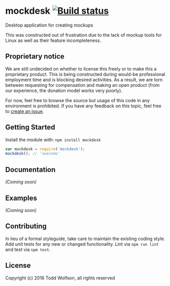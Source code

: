 # mockdesk [![Build status](https://travis-ci.org/twolfson/mockdesk.svg?branch=master)](https://travis-ci.org/twolfson/mockdesk)

Desktop application for creating mockups

This was constructed out of frustration due to the lack of mockup tools for Linux as well as their feature incompleteness.

## Proprietary notice
We are still undecided on whether to license this freely or to make this a proprietary product. This is being constructed during would-be professional employment time and is blocking desired activities. As a result, we are torn between requesting for compensation and making an open product (from our experience, the donation model works very poorly).

For now, feel free to browse the source but usage of this code in any environment is prohibited. If you have any feedback on this topic, feel free to [create an issue](https://github.com/twolfson/mockdesk/issues/new).

## Getting Started
Install the module with: `npm install mockdesk`

```js
var mockdesk = require('mockdesk');
mockdesk(); // 'awesome'
```

## Documentation
_(Coming soon)_

## Examples
_(Coming soon)_

## Contributing
In lieu of a formal styleguide, take care to maintain the existing coding style. Add unit tests for any new or changed functionality. Lint via `npm run lint` and test via `npm test`.

## License
Copyright (c) 2016 Todd Wolfson, all rights reserved
